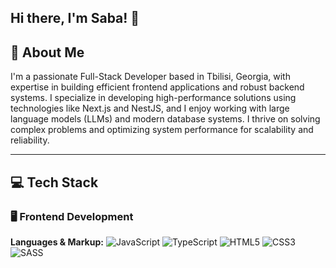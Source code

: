 ## Hi there, I'm Saba! 👋

## 🚀 About Me
I'm a passionate Full-Stack Developer based in Tbilisi, Georgia, with expertise in building efficient frontend applications and robust backend systems. I specialize in developing high-performance solutions using technologies like Next.js and NestJS, and I enjoy working with large language models (LLMs) and modern database systems. I thrive on solving complex problems and optimizing system performance for scalability and reliability.

---

## 💻 Tech Stack

### 🖥️ Frontend Development  
**Languages & Markup:** 
  <img src="https://img.shields.io/badge/JavaScript-yellow" alt="JavaScript" />
  <img src="https://img.shields.io/badge/TypeScript-%2300a6ff?color=%2300a6ff" alt="TypeScript" />
  <img src="https://img.shields.io/badge/HTML5-E34F26?logo=html5&logoColor=white" alt="HTML5" />
  <img src="https://img.shields.io/badge/CSS3-1572B6?logo=css3&logoColor=white" alt="CSS3" />
  <img src="https://img.shields.io/badge/SASS-pink?color=%23ff009b" alt="SASS" />

